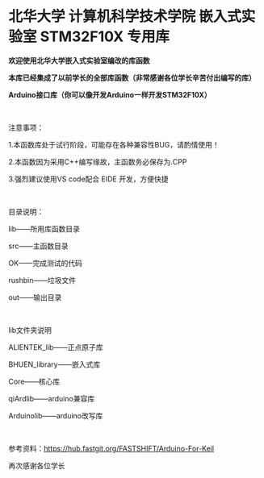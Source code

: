 # 北华大学 计算机科学技术学院 嵌入式实验室 STM32F10X 专用库

**欢迎使用北华大学嵌入式实验室编改的库函数**

**本库已经集成了以前学长的全部库函数（非常感谢各位学长辛苦付出编写的库）**

**Arduino接口库（你可以像开发Arduino一样开发STM32F10X）**

<br/>

注意事项：

1.本函数库处于试行阶段，可能存在各种兼容性BUG，请酌情使用！

2.本函数因为采用C++编写缘故，主函数务必保存为.CPP

3.强烈建议使用VS code配合 EIDE 开发，方便快捷

<br/>

目录说明：

lib——所用库函数目录

src——主函数目录

OK——完成测试的代码

rushbin——垃圾文件

out——输出目录

<br/>

lib文件夹说明

ALIENTEK_lib——正点原子库

BHUEN_library——嵌入式库

Core——核心库

qiArdlib——arduino兼容库

Arduinolib——arduino改写库

<br/>

参考资料：https://hub.fastgit.org/FASTSHIFT/Arduino-For-Keil

再次感谢各位学长
